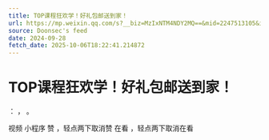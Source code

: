 ```yaml
---
title: TOP课程狂欢学！好礼包邮送到家！
url: https://mp.weixin.qq.com/s?__biz=MzIxNTM4NDY2MQ==&mid=2247513105&idx=1&sn=5c7ecad5eebd5920b51af11adfc88bf1
source: Doonsec's feed
date: 2024-09-28
fetch_date: 2025-10-06T18:22:41.214872
---
```


# TOP课程狂欢学！好礼包邮送到家！

：
，
。

视频
小程序
赞
，轻点两下取消赞
在看
，轻点两下取消在看